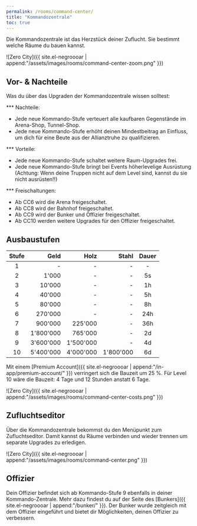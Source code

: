 ```yaml
---
permalink: /rooms/command-center/
title: "Kommandozentrale"
toc: true
---
```


Die Kommandozentrale ist das Herzstück deiner Zuflucht. Sie bestimmt welche Räume du bauen kannst.

![Zero City]({{ site.el-negroooar | append:"/assets/images/rooms/command-center-zoom.png" }})

## Vor- & Nachteile
Was du über das Upgraden der Kommandozentrale wissen solltest:

*** Nachteile:

* Jede neue Kommando-Stufe verteuert alle kaufbaren Gegenstände im Arena-Shop, Tunnel-Shop.
* Jede neue Kommando-Stufe erhöht deinen Mindestbeitrag an Einfluss, um dich für eine Beute aus der Allianztruhe zu qualifizieren.

*** Vorteile:

* Jede neue Kommando-Stufe schaltet weitere Raum-Upgrades frei.
* Jede neue Kommando-Stufe bringt bei Events höherlevelige Ausrüstung (Achtung: Wenn deine Truppen nicht auf dem Level sind, kannst du sie nicht ausrüsten!!)

*** Freischaltungen:

* Ab CC6 wird die Arena freigeschaltet.
* Ab CC8 wird der Bahnhof freigeschaltet.
* Ab CC9 wird der Bunker und Offizier freigeschaltet.
* Ab CC10 werden weitere Upgrades für den Offizier freigeschaltet.


## Ausbaustufen

| Stufe |      Geld |      Holz |     Stahl | Dauer |
|:-----:| ---------:| ---------:| ---------:|:-----:|
|   1   |         - |         - |         - |   -   |
|   2   |     1'000 |         - |         - |  5s   |
|   3   |    10'000 |         - |         - |  1h   |
|   4   |    40'000 |         - |         - |  5h   |
|   5   |    80'000 |         - |         - |  8h   |
|   6   |   270'000 |         - |         - |  24h  |
|   7   |   900'000 |   225'000 |         - |  36h  |
|   8   | 1'800'000 |   765'000 |         - |  2d   |
|   9   | 3'600'000 | 1'500'000 |         - |  4d   |
|  10   | 5'400'000 | 4'000'000 | 1'800'000 |  6d   |

Mit einem [Premium Account]({{ site.el-negroooar | append:"/in-app/premium-account/" }}) verringert sich die Bauzeit um 25 %.
Für Level 10 wäre die Bauzeit: 4 Tage und 12 Stunden anstatt 6 Tage.

![Zero City]({{ site.el-negroooar | append:"/assets/images/rooms/command-center-costs.png" }})

## Zufluchtseditor

Über die Kommandozentrale bekommst du den Menüpunkt zum Zufluchtseditor. Damit kannst du Räume verbinden und wieder trennen um separate Upgrades zu erledigen.

![Zero City]({{ site.el-negroooar | append:"/assets/images/rooms/command-center.png" }})

## Offizier

Dein Offizier befindet sich ab Kommando-Stufe 9 ebenfalls in deiner Kommando-Zentrale.
Mehr dazu findest du auf der Seite des [Bunkers]({{ site.el-negroooar | append:"/bunker/" }}). Der Bunker wurde zeitgleich mit dem Offizier eingeführt und bietet dir Möglichkeiten, deinen Offizier zu verbessern.